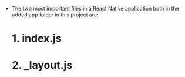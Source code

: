 - The two most important files in a React Native application both in the added app folder in this project are:
  # 1. index.js
  # 2. _layout.js